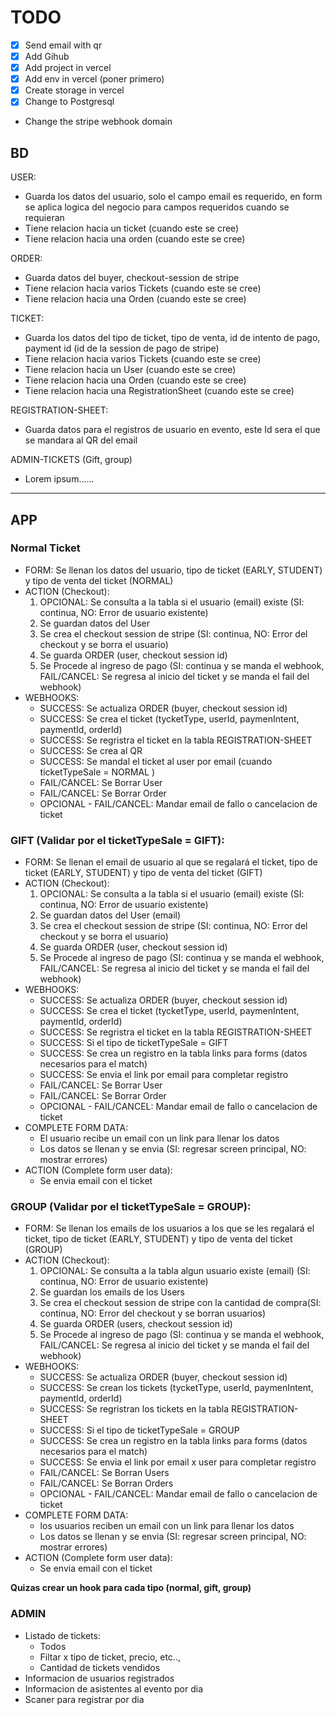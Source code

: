 # TODO

- [x] Send email with qr
- [x] Add Gihub
- [x] Add project in vercel
- [x] Add env in vercel (poner primero)
- [x] Create storage in vercel
- [x] Change to Postgresql
- Change the stripe webhook domain

## BD

USER:

- Guarda los datos del usuario, solo el campo email es requerido, en form se aplica logica del negocio para campos requeridos cuando se requieran
- Tiene relacion hacia un ticket (cuando este se cree)
- Tiene relacion hacia una orden (cuando este se cree)

ORDER:

- Guarda datos del buyer, checkout-session de stripe
- Tiene relacion hacia varios Tickets (cuando este se cree)
- Tiene relacion hacia una Orden (cuando este se cree)

TICKET:

- Guarda los datos del tipo de ticket, tipo de venta, id de intento de pago, payment id (id de la session de pago de stripe)
- Tiene relacion hacia varios Tickets (cuando este se cree)
- Tiene relacion hacia un User (cuando este se cree)
- Tiene relacion hacia una Orden (cuando este se cree)
- Tiene relacion hacia una RegistrationSheet (cuando este se cree)

REGISTRATION-SHEET:

- Guarda datos para el registros de usuario en evento, este Id sera el que se mandara al QR del email

ADMIN-TICKETS (Gift, group)

- Lorem ipsum......

---

## APP

### Normal Ticket

- FORM: Se llenan los datos del usuario, tipo de ticket (EARLY, STUDENT) y tipo de venta del ticket (NORMAL)
- ACTION (Checkout):
  1. OPCIONAL: Se consulta a la tabla si el usuario (email) existe (SI: continua, NO: Error de usuario existente)
  2. Se guardan datos del User
  3. Se crea el checkout session de stripe (SI: continua, NO: Error del checkout y se borra el usuario)
  4. Se guarda ORDER (user, checkout session id)
  5. Se Procede al ingreso de pago (SI: continua y se manda el webhook, FAIL/CANCEL: Se regresa al inicio del ticket y se manda el fail del webhook)
- WEBHOOKS:
  - SUCCESS: Se actualiza ORDER (buyer, checkout session id)
  - SUCCESS: Se crea el ticket (tycketType, userId, paymenIntent, paymentId, orderId)
  - SUCCESS: Se regristra el ticket en la tabla REGISTRATION-SHEET
  - SUCCESS: Se crea al QR
  - SUCCESS: Se mandal el ticket al user por email (cuando ticketTypeSale = NORMAL )
  - FAIL/CANCEL: Se Borrar User
  - FAIL/CANCEL: Se Borrar Order
  - OPCIONAL - FAIL/CANCEL: Mandar email de fallo o cancelacion de ticket

### GIFT (Validar por el ticketTypeSale = GIFT):

- FORM: Se llenan el email de usuario al que se regalará el ticket, tipo de ticket (EARLY, STUDENT) y tipo de venta del ticket (GIFT)
- ACTION (Checkout):
  1. OPCIONAL: Se consulta a la tabla si el usuario (email) existe (SI: continua, NO: Error de usuario existente)
  2. Se guardan datos del User (email)
  3. Se crea el checkout session de stripe (SI: continua, NO: Error del checkout y se borra el usuario)
  4. Se guarda ORDER (user, checkout session id)
  5. Se Procede al ingreso de pago (SI: continua y se manda el webhook, FAIL/CANCEL: Se regresa al inicio del ticket y se manda el fail del webhook)
- WEBHOOKS:
  - SUCCESS: Se actualiza ORDER (buyer, checkout session id)
  - SUCCESS: Se crea el ticket (tycketType, userId, paymenIntent, paymentId, orderId)
  - SUCCESS: Se regristra el ticket en la tabla REGISTRATION-SHEET
  - SUCCESS: Si el tipo de ticketTypeSale = GIFT
  - SUCCESS: Se crea un registro en la tabla links para forms (datos necesarios para el match)
  - SUCCESS: Se envia el link por email para completar registro
  - FAIL/CANCEL: Se Borrar User
  - FAIL/CANCEL: Se Borrar Order
  - OPCIONAL - FAIL/CANCEL: Mandar email de fallo o cancelacion de ticket
- COMPLETE FORM DATA:
  - El usuario recibe un email con un link para llenar los datos
  - Los datos se llenan y se envia (SI: regresar screen principal, NO: mostrar errores)
- ACTION (Complete form user data):
  - Se envia email con el ticket

### GROUP (Validar por el ticketTypeSale = GROUP):

- FORM: Se llenan los emails de los usuarios a los que se les regalará el ticket, tipo de ticket (EARLY, STUDENT) y tipo de venta del ticket (GROUP)
- ACTION (Checkout):
  1. OPCIONAL: Se consulta a la tabla algun usuario existe (email) (SI: continua, NO: Error de usuario existente)
  2. Se guardan los emails de los Users
  3. Se crea el checkout session de stripe con la cantidad de compra(SI: continua, NO: Error del checkout y se borran usuarios)
  4. Se guarda ORDER (users, checkout session id)
  5. Se Procede al ingreso de pago (SI: continua y se manda el webhook, FAIL/CANCEL: Se regresa al inicio del ticket y se manda el fail del webhook)
- WEBHOOKS:
  - SUCCESS: Se actualiza ORDER (buyer, checkout session id)
  - SUCCESS: Se crean los tickets (tycketType, userId, paymenIntent, paymentId, orderId)
  - SUCCESS: Se regristran los tickets en la tabla REGISTRATION-SHEET
  - SUCCESS: Si el tipo de ticketTypeSale = GROUP
  - SUCCESS: Se crea un registro en la tabla links para forms (datos necesarios para el match)
  - SUCCESS: Se envia el link por email x user para completar registro
  - FAIL/CANCEL: Se Borran Users
  - FAIL/CANCEL: Se Borran Orders
  - OPCIONAL - FAIL/CANCEL: Mandar email de fallo o cancelacion de ticket
- COMPLETE FORM DATA:
  - los usuarios reciben un email con un link para llenar los datos
  - Los datos se llenan y se envia (SI: regresar screen principal, NO: mostrar errores)
- ACTION (Complete form user data):
  - Se envia email con el ticket

**Quizas crear un hook para cada tipo (normal, gift, group)**

### ADMIN

- Listado de tickets:
  - Todos
  - Filtar x tipo de ticket, precio, etc..,
  - Cantidad de tickets vendidos
- Informacion de usuarios registrados
- Informacion de asistentes al evento por dia
- Scaner para registrar por dia
